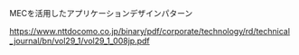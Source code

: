 

MECを活用したアプリケーションデザインパターン

https://www.nttdocomo.co.jp/binary/pdf/corporate/technology/rd/technical_journal/bn/vol29_1/vol29_1_008jp.pdf
